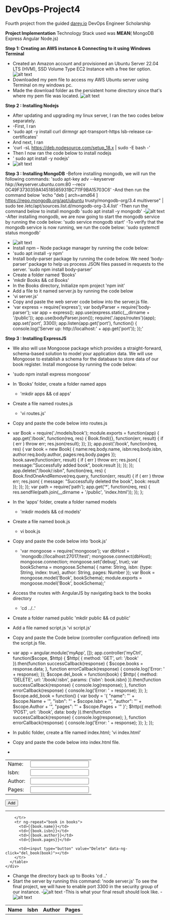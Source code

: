 # DevOps-Project4
Fourth project from the guided [darey.io](https://www.darey.io) DevOps Engineer Scholarship 

**Project Implementation**
Technology Stack used was **MEAN**( MongoDB Express Angular Node.js)

**Step 1: Creating an AWS instance & Connecting to it using Windows Terminal**
- Created an Amazon account and provisioned an Ubuntu Server 22.04 LTS (HVM), SSD Volume Type EC2 Instance with a free tier option.
 ![alt text](https://github.com/guruchidi/darey.io/blob/main/Project4/instance%20launched.png)
- Downloaded my pem file to access my  AWS Ubuntu server using Terminal on my windows pc.
- Made the download folder as the persistent home directory since that's where my pem file was located.
 ![alt text](https://github.com/guruchidi/darey.io/blob/main/Project3/connected%20to%20instance%20via%20windows%20terminal.png)

**Step 2 : Installing Nodejs**
- After updating and upgrading my linux server, I ran the two codes below separately.
- -First, I ran 
-  'sudo apt -y install curl dirmngr apt-transport-https lsb-release ca-certificates'
-  And next, I ran 
-  'curl -sL https://deb.nodesource.com/setup_18.x | sudo -E bash -'
-  Then I now ran the code below to install nodejs
-  ' sudo apt install -y nodejs'
-  ![alt text](https://github.com/guruchidi/darey.io/blob/main/Project4/nodejs%20installed.png)

**Step 3 : Installing MongoDB**
-Before installing mongodb, we will run the following commands:
 'sudo apt-key adv --keyserver hkp://keyserver.ubuntu.com:80 --recv 0C49F3730359A14518585931BC711F9BA15703C6'
-And then run the command below
 'echo "deb [ arch=amd64 ] https://repo.mongodb.org/apt/ubuntu trusty/mongodb-org/3.4 multiverse" | sudo tee /etc/apt/sources.list.d/mongodb-org-3.4.list'
-Then run the command below to install mongodb
 'sudo apt install -y mongodb'
-![alt text](https://github.com/guruchidi/darey.io/blob/main/Project4/mongodb%20installed.png)
-After installing mongodb, we are now going to start the mongodb service by running the code below:
 'sudo service mongodb start'
-To verify that the mongodb service is now running, we run the code below:
 'sudo systemctl status mongodb'
 - ![alt text](https://github.com/guruchidi/darey.io/blob/main/Project4/mongodb%20running.png)
- Install npm – Node package manager by running the code below: 
 - 'sudo apt install -y npm'
- Install body-parser package by running the code below. We need ‘body-parser’ package to help us process JSON files passed in requests to the server.
   'sudo npm install body-parser'
- Create a folder named ‘Books’
 - 'mkdir Books && cd Books'
- In the Books directory, Initialize npm project
   'npm init'
- Add a file to it named server.js by running the code below
 - 'vi server.js'
- Copy and paste the web server code below into the server.js file.
 - 'var express = require('express'); var bodyParser = require('body-parser'); var app = express(); app.use(express.static(__dirname + '/public')); app.use(bodyParser.json()); require('./apps/routes')(app); app.set('port', 3300); app.listen(app.get('port'), function() { console.log('Server up: http://localhost:' + app.get('port')); });'


**Step 3 : Installing ExpressJS**
- We also will use Mongoose package which provides a straight-forward, schema-based solution to model your application data. We will use Mongoose to establish a schema for the database to store data of our book register. Install mongoose by running the code below:
- 'sudo npm install express mongoose'
- In ‘Books’ folder, create a folder named apps
  - 'mkdir apps && cd apps'
- Create a file named routes.js
  - 'vi routes.js'
- Copy and paste the code below into routes.js
- var Book = require('./models/book');
module.exports = function(app) {
  app.get('/book', function(req, res) {
    Book.find({}, function(err, result) {
      if ( err ) throw err;
      res.json(result);
    });
  }); 
  app.post('/book', function(req, res) {
    var book = new Book( {
      name:req.body.name,
      isbn:req.body.isbn,
      author:req.body.author,
      pages:req.body.pages
    });
    book.save(function(err, result) {
      if ( err ) throw err;
      res.json( {
        message:"Successfully added book",
        book:result
      });
    });
  });
  app.delete("/book/:isbn", function(req, res) {
    Book.findOneAndRemove(req.query, function(err, result) {
      if ( err ) throw err;
      res.json( {
        message: "Successfully deleted the book",
        book: result
      });
    });
  });
  var path = require('path');
  app.get('*', function(req, res) {
    res.sendfile(path.join(__dirname + '/public', 'index.html'));
  });
};
- In the ‘apps’ folder, create a folder named models
  - 'mkdir models && cd models'
- Create a file named book.js
  - vi book.js
- Copy and paste the code below into ‘book.js’
   - 'var mongoose = require('mongoose');
     var dbHost = 'mongodb://localhost:27017/test';
     mongoose.connect(dbHost);
     mongoose.connection;
     mongoose.set('debug', true);
     var bookSchema = mongoose.Schema( {
  name: String,
  isbn: {type: String, index: true},
  author: String,
  pages: Number
});
var Book = mongoose.model('Book', bookSchema);
module.exports = mongoose.model('Book', bookSchema);'

- Access the routes with AngularJS by navigating back to the books directory
   - 'cd ../..'
- Create a folder named public
   'mkdir public && cd public'
- Add a file named script.js
   'vi script.js'
- Copy and paste the Code below (controller configuration defined) into the script.js file.
- var app = angular.module('myApp', []);
app.controller('myCtrl', function($scope, $http) {
  $http( {
    method: 'GET',
    url: '/book'
  }).then(function successCallback(response) {
    $scope.books = response.data;
  }, function errorCallback(response) {
    console.log('Error: ' + response);
  });
  $scope.del_book = function(book) {
    $http( {
      method: 'DELETE',
      url: '/book/:isbn',
      params: {'isbn': book.isbn}
    }).then(function successCallback(response) {
      console.log(response);
    }, function errorCallback(response) {
      console.log('Error: ' + response);
    });
  };
  $scope.add_book = function() {
    var body = '{ "name": "' + $scope.Name + 
    '", "isbn": "' + $scope.Isbn +
    '", "author": "' + $scope.Author + 
    '", "pages": "' + $scope.Pages + '" }';
    $http({
      method: 'POST',
      url: '/book',
      data: body
    }).then(function successCallback(response) {
      console.log(response);
    }, function errorCallback(response) {
      console.log('Error: ' + response);
    });
  };
});

- In public folder, create a file named index.html;
   'vi index.html'
- Copy and paste the code below into index.html file.
- <!doctype html>
<html ng-app="myApp" ng-controller="myCtrl">
  <head>
    <script src="https://ajax.googleapis.com/ajax/libs/angularjs/1.6.4/angular.min.js"></script>
    <script src="script.js"></script>
  </head>
  <body>
    <div>
      <table>
        <tr>
          <td>Name:</td>
          <td><input type="text" ng-model="Name"></td>
        </tr>
        <tr>
          <td>Isbn:</td>
          <td><input type="text" ng-model="Isbn"></td>
        </tr>
        <tr>
          <td>Author:</td>
          <td><input type="text" ng-model="Author"></td>
        </tr>
        <tr>
          <td>Pages:</td>
          <td><input type="number" ng-model="Pages"></td>
        </tr>
      </table>
      <button ng-click="add_book()">Add</button>
    </div>
    <hr>
    <div>
      <table>
        <tr>
          <th>Name</th>
          <th>Isbn</th>
          <th>Author</th>
          <th>Pages</th>

        </tr>
        <tr ng-repeat="book in books">
          <td>{{book.name}}</td>
          <td>{{book.isbn}}</td>
          <td>{{book.author}}</td>
          <td>{{book.pages}}</td>

          <td><input type="button" value="Delete" data-ng-click="del_book(book)"></td>
        </tr>
      </table>
    </div>
  </body>
</html>

- Change the directory back up to Books
   'cd ..'
- Start the server by running this command:
   'node server.js'
To see the final project, we will have to enable port 3300 in the security group of our instance.
-![alt text](https://github.com/guruchidi/darey.io/blob/main/Project4/port%203300%20enabled.png)
-This is what your final result should look like.
-![alt text](https://github.com/guruchidi/darey.io/blob/main/Project4/complete%20project.png)
